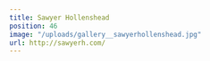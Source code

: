 ```yaml
---
title: Sawyer Hollenshead
position: 46
image: "/uploads/gallery__sawyerhollenshead.jpg"
url: http://sawyerh.com/
---
```


